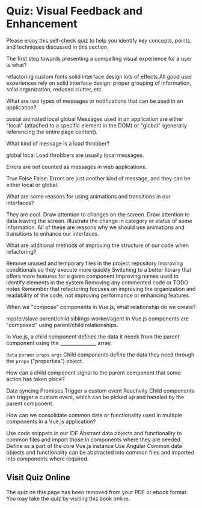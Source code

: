 # Quiz: Visual Feedback and Enhancement

Please enjoy this self-check quiz to help you identify key concepts, points, and techniques discussed in this section.

<quiz name="">
    <question>
        <p>The first step towards presenting a compelling visual experience for a user is what?</p>
        <answer>refactoring</answer>
        <answer>custom fonts</answer>
        <answer correct>solid interface design</answer>
        <answer>lots of effects</answer>
        <explanation>All good user experiences rely on solid interface design: proper grouping of information, solid organization, reduced clutter, etc.</explanation>
    </question>
    <question multiple>
        <p>What are two types of messages or notifications that can be used in an application?</p>
        <answer>postal</answer>
        <answer>animated</answer>
        <answer correct>local</answer>
        <answer correct>global</answer>
        <explanation>Messages used in an application are either "local" (attached to a specific element in the DOM) or "global" (generally referencing the entire page content).</explanation>
    </question>
    <question>
        <p>What kind of message is a load throbber?</p>
        <answer>global</answer>
        <answer correct>local</answer>
        <explanation>Load throbbers are usually local messages.</explanation>
    </question>
    <question>
        <p>Errors are not counted as messages in web applications.</p>
        <answer>True</answer>
        <answer correct>False</answer>
        <explanation>False: Errors are just another kind of message, and they can be either local or global.</explanation>
    </question>
    <question multiple>
        <p>What are some reasons for using animations and transitions in our interfaces?</p>
        <answer correct>They are cool.</answer>
        <answer correct>Draw attention to changes on the screen.</answer>
        <answer correct>Draw attention to data leaving the screen.</answer>
        <answer correct>Illustrate the change in category or status of some information.</answer>
        <explanation>All of these are reasons why we should use animations and transitions to enhance our interfaces.</explanation>
    </question>
    <question multiple>
        <p>What are additional methods of improving the structure of our code when refactoring?</p>
        <answer correct>Remove unused and temporary files in the project repository</answer>
        <answer>Improving conditionals so they execute more quickly</answer>
        <answer>Switching to a better library that offers more features for a given component</answer>
        <answer correct>Improving names used to identify elements in the system</answer>
        <answer correct>Removing any commented code or TODO notes</answer>
        <explanation>Remember that refactoring focuses on improving the organization and readability of the code, not improving performance or enhancing features.</explanation>
    </question>
    <question>
        <p>When we "compose" components in Vue.js, what relationship do we create?</p>
        <answer>master/slave</answer>
        <answer correct>parent/child</answer>
        <answer>siblings</answer>
        <answer>worker/agent</answer>
        <explanation>In Vue.js components are "composed" using parent/child relationships.</explanation>
    </question>
    <question>
        <p>In Vue.js, a child component defines the data it needs from the parent component using the _______________ array.</p>
        <answer><code>data</code></answer>
        <answer><code>params</code></answer>
        <answer correct><code>props</code></answer>
        <answer><code>args</code></answer>
        <explanation>Child components define the data they need through the <code>props</code> ("properties") object.</explanation>
    </question>
    <question>
        <p>How can a child component signal to the parent component that some action has taken place?</p>
        <answer>Data syncing</answer>
        <answer>Promises</answer>
        <answer correct>Trigger a custom event</answer>
        <answer>Reactivity</answer>
        <explanation>Child components can trigger a custom event, which can be picked up and handled by the parent component.</explanation>
    </question> 
    <question>
        <p>How can we consolidate common data or functionality used in multiple components in a Vue.js application?</p>
        <answer>Use code snippets in our IDE</answer>
        <answer correct>Abstract data objects and functionality to common files and import those in components where they are needed</answer>
        <answer>Define as a part of the core Vue.js instance</answer>
        <answer>Use Angular</answer>
        <explanation>Common data objects and functionality can be abstracted into common files and imported into components where required.</explanation>
    </question> 
</quiz>

<div class="no-quiz">
     <h2>Visit Quiz Online</h2>
     <p> 
         The quiz on this page has been removed from your PDF 
         or ebook format. You may take the quiz by visiting
         this book online.
     </p>
</div>
